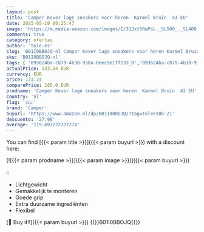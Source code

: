 ```yaml
---
layout: post
title: 'Camper Kever lage sneakers voor heren  Karmel Bruin  43 EU'
date: 2025-05-19 00:25:47
image: 'https://m.media-amazon.com/images/I/31JxtSRePsL._SL500_._SL400_.jpg'
comments: true
category: ofertas
author: 'tole.es'
slug: 'B01I0BBOJQ-nl Camper Kever lage sneakers voor heren Karmel Bruin 43 EU'
sku: 'B01I0BBOJQ-nl'
tags: [ '093624ba-c879-4b38-938a-0eec9e1ff133_0','093624ba-c879-4b38-938a-0eec9e1ff133_3601','Arborist Merchandising Root','Herenmode','Herenschoenen','Klassieke & modieuze herensneakers','Kleding, schoenen & sieraden','Kleding, schoenen en sieraden','New Arrivals','Self Service','Special Features Stores','camper','🇳🇱', ]
actualPrice: 133.24 EUR
currency: EUR
price: 133.24
comparePrice: 185.0 EUR
prodname: 'Camper Kever lage sneakers voor heren  Karmel Bruin  43 EU'
country: 'nl'
flag: '🇳🇱'
brand: 'Camper'
buyurl: 'https://www.amazon.nl/dp/B01I0BBOJQ/?tag=tolees0b-21'
descuento: '27.98'
average: '119.697272727274'
---
```


You can find [{{< param title >}}]({{< param buyurl >}}) with a discount here:

[![{{< param prodname >}}]({{< param image >}})]({{< param buyurl >}})

ℹ️:

- Lichtgewicht
- Gemakkelijk te monteren
- Goede grip
- Extra duurzame ingrediënten
- Flexibel

[🛒 Buy it!!]({{< param buyurl >}})
{{<world>}}B01I0BBOJQ{{</world>}}
